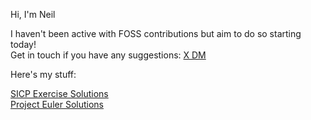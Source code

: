Hi, I'm Neil
<p>I haven't been active with FOSS contributions but aim to do so starting today!<br>
Get in touch if you have any suggestions: <a href="https://twitter.com/messages/compose?recipient_id=1699316745561895176" class="twitter-dm-button"> X DM</a></p>

Here's my stuff:
<p><a href="https://github.com/skoarkid/sicp-exercise-solutions" target="_blank">SICP Exercise Solutions</a><br>
<a href="https://github.com/skoarkid/ProjectEuler" target="_blank">Project Euler Solutions</a></p>

